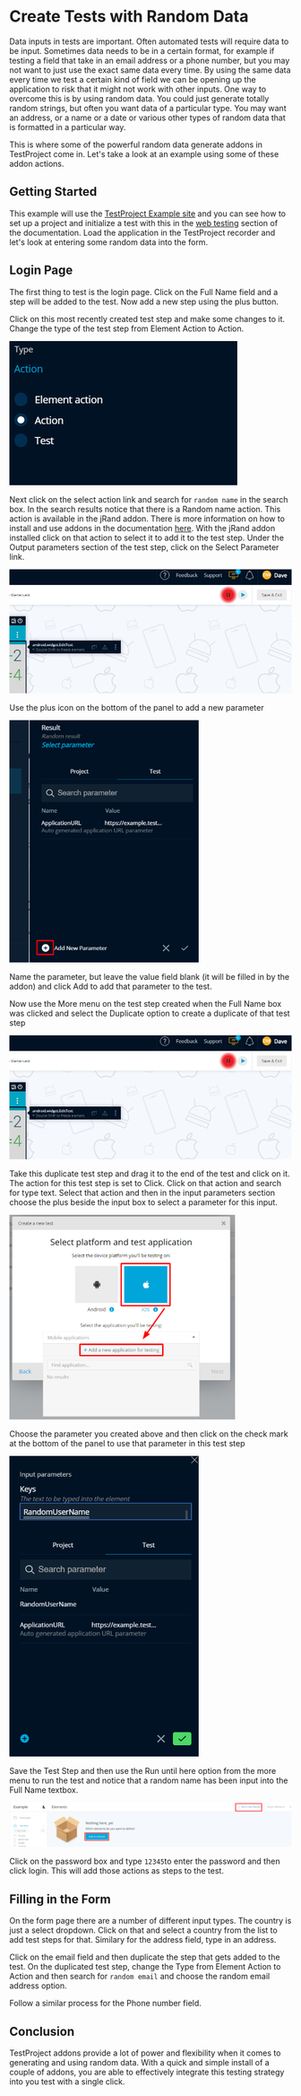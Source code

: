# Create Tests with Random Data

Data inputs in tests are important. Often automated tests will require data to be input. Sometimes data needs to be in a certain format, for example if testing a field that take in an email address or a phone number, but you may not want to just use the exact same data every time. By using the same data every time we test a certain kind of field we can be opening up the application to risk that it might not work with other inputs. One way to overcome this is by using random data. You could just generate totally random strings, but often you want data of a particular type. You may want an address, or a name or a date or various other types of random data that is formatted in a particular way. 

This is where some of the powerful random data generate addons in TestProject come in. Let's take a look at an example using some of these addon actions. 

## Getting Started

This example will use the [TestProject Example site](https://example.testproject.io/web/) and you can see how to set up a project and initialize a test with this in the [web testing](../using-the-smart-test-recorder/web-testing/creating-a-web-test-using-the-testproject-recorder.md) section of the documentation. Load the application in the TestProject recorder and let's look at entering some random data into the form.

## Login Page

The first thing to test is the login page. Click on the Full Name field and a step will be added to the test. Now add a new step using the plus button.

Click on this most recently created test step and make some changes to it. Change the type of the test step from Element Action to Action.

![Change the type to Action](../.gitbook/assets/image%20%28189%29.png)

Next click on the select action link and search for `random name` in the search box. In the search results notice that there is a Random name action. This action is available in the jRand addon. There is more information on how to install and use addons in the documentation [here](../testproject-addons/using-addons-in-the-testproject-recorder.md). With the jRand addon installed click on that action to select it to add it to the test step. Under the Output parameters section of the test step, click on the Select Parameter link.

![Select Parameter](../.gitbook/assets/image%20%2845%29.png)

Use the plus icon on the bottom of the panel to add a new parameter

![Add New Parameter](../.gitbook/assets/image%20%28142%29.png)

Name the parameter, but leave the value field blank \(it will be filled in by the addon\) and click Add to add that parameter to the test.

Now use the More menu on the test step created when the Full Name box was clicked and select the Duplicate option to create a duplicate of that test step

![Duplicate Test Step](../.gitbook/assets/image%20%2859%29.png)

Take this duplicate test step and drag it to the end of the test and click on it. The action for this test step is set to Click. Click on that action and search for type text. Select that action and then in the input parameters section choose the plus beside the input box to select a parameter for this input.

![Use a Parameter](../.gitbook/assets/image%20%2855%29.png)

Choose the parameter you created above and then click on the check mark at the bottom of the panel to use that parameter in this test step

![Choose Parameter](../.gitbook/assets/image%20%28191%29.png)

Save the Test Step and then use the Run until here option from the more menu to run the test and notice that a random name has been input into the Full Name textbox.

![Random Full name](../.gitbook/assets/image%20%2881%29.png)

Click on the password box and type `12345`to enter the password and then click login. This will add those actions as steps to the test.

## Filling in the Form

On the form page there are a number of different input types. The country is just a select dropdown. Click on that and select a country from the list to add test steps for that. Similary for the address field, type in an address. 

Click on the email field and then duplicate the step that gets added to the test. On the duplicated test step, change the Type from Element Action to Action and then search for `random email` and choose the random email address option. 

Follow a similar process for the Phone number field.

## Conclusion

TestProject addons provide a lot of power and flexibility when it comes to generating and using random data. With a quick and simple install of a couple of addons, you are able to effectively integrate this testing strategy into you test with a single click. 




